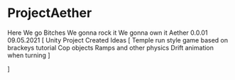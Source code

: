 # ProjectAether
Here We go
Bitches We gonna rock it 
We gonna own it
Aether 0.0.01 09.05.2021
[
    Unity Project Created
    Ideas
    [
        Temple run style game based on brackeys tutorial
        Cop objects
        Ramps and other physics
        Drift animation when turning
    ]
    
]
